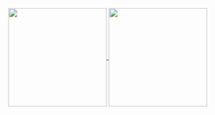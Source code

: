 <a href="https://github.com/tnightengale/github-readme-stats">
  <img height=200 align="center" src="https://github-readme-stats-fo03-git-master-tnightengales-projects.vercel.app/api?username=tnightengale&theme=transparent&show_icons=true&include_all_commits=true&show=reviews,prs_merged&card_width=320" />
</a>
<a href="https://github.com/tnightengale">
  <img height=200 align="center" src="https://github-readme-stats-fo03-git-master-tnightengales-projects.vercel.app/api/top-langs?username=tnightengale&layout=donut&hide=Jupyter%20Notebook,HTML,TeX&langs_count=8&card_width=320" />
</a>
